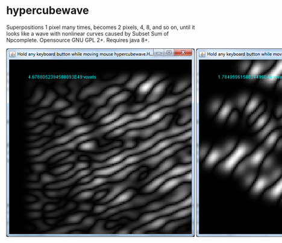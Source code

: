 # hypercubewave
Superpositions 1 pixel many times, becomes 2 pixels, 4, 8, and so on, until it looks like a wave with nonlinear curves caused by Subset Sum of Npcomplete. Opensource GNU GPL 2+. Requires java 8+.

<nobr>
  <img src="https://raw.githubusercontent.com/benrayfield/hypercubewave/master/pics/HypercubeWave_0.1_pic3.png"/>
  <img src="https://raw.githubusercontent.com/benrayfield/hypercubewave/master/pics/HypercubeWave_0.1_pic2.png"/>
  <img src="https://raw.githubusercontent.com/benrayfield/hypercubewave/master/pics/HypercubeWave_0.1_pic1.png"/>
</nobr>